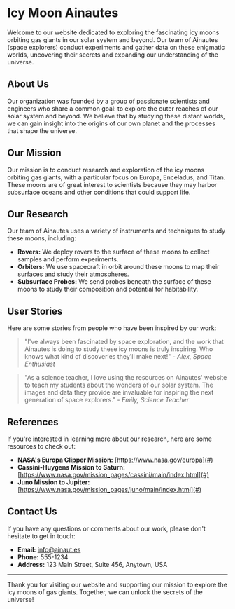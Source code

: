 <!--font:Open Sans-->

# Icy Moon Ainautes

Welcome to our website dedicated to exploring the fascinating icy moons orbiting gas giants in our solar system and beyond. Our team of Ainautes (space explorers) conduct experiments and gather data on these enigmatic worlds, uncovering their secrets and expanding our understanding of the universe.

## About Us

Our organization was founded by a group of passionate scientists and engineers who share a common goal: to explore the outer reaches of our solar system and beyond. We believe that by studying these distant worlds, we can gain insight into the origins of our own planet and the processes that shape the universe.

## Our Mission

Our mission is to conduct research and exploration of the icy moons orbiting gas giants, with a particular focus on Europa, Enceladus, and Titan. These moons are of great interest to scientists because they may harbor subsurface oceans and other conditions that could support life.

## Our Research

Our team of Ainautes uses a variety of instruments and techniques to study these moons, including:

- **Rovers:** We deploy rovers to the surface of these moons to collect samples and perform experiments.
- **Orbiters:** We use spacecraft in orbit around these moons to map their surfaces and study their atmospheres.
- **Subsurface Probes:** We send probes beneath the surface of these moons to study their composition and potential for habitability.

## User Stories

Here are some stories from people who have been inspired by our work:

> "I've always been fascinated by space exploration, and the work that Ainautes is doing to study these icy moons is truly inspiring. Who knows what kind of discoveries they'll make next!" - _Alex, Space Enthusiast_

> "As a science teacher, I love using the resources on Ainautes' website to teach my students about the wonders of our solar system. The images and data they provide are invaluable for inspiring the next generation of space explorers." - _Emily, Science Teacher_

## References

If you're interested in learning more about our research, here are some resources to check out:

- **NASA's Europa Clipper Mission:** [https://www.nasa.gov/europa](#)
- **Cassini-Huygens Mission to Saturn:** [https://www.nasa.gov/mission_pages/cassini/main/index.html](#)
- **Juno Mission to Jupiter:** [https://www.nasa.gov/mission_pages/juno/main/index.html](#)

## Contact Us

If you have any questions or comments about our work, please don't hesitate to get in touch:

- **Email:** info@ainaut.es
- **Phone:** 555-1234
- **Address:** 123 Main Street, Suite 456, Anytown, USA

---

Thank you for visiting our website and supporting our mission to explore the icy moons of gas giants. Together, we can unlock the secrets of the universe!

<!--

Write me content for website with wallpaper which alt text is:

"A team of Ainautes conducting experiments on a massive, frozen moon orbiting a gas giant planet."

The name/title of the page should not be 1:1 copy of the alt text but rather a real content of the website which is using this wallpaper.

- Use markdown format 
- Start with heading
- Heading should be short and concise
- The content should look like a real website 
- The website should not be about the wallpaper, wallpaper is just a related background
- Heading should be contain work "wallpaper" or "background"
- Include real sections like references, contact, user stories, etc. use things relevant to the page purpose.
- Feel free to use structure like headings, bullets, numbering, blockquotes, paragraphs, horizontal lines, etc.
- You can use formatting like bold or _italic_
- You can include UTF-8 emojis
- Links should be only #hash anchors (and you can refer to the document itself)
- Do not include images


---


# Exploring the Icy Moons of Gas Giants: Ainautes' Wallpaper

Welcome to our website dedicated to exploring the fascinating icy moons orbiting gas giants in our solar system and beyond. Our team of Ainautes (space explorers) conduct experiments and gather data on these enigmatic worlds, uncovering their secrets and expanding our understanding of the universe.

## About Us

Our organization was founded by a group of passionate scientists and engineers who share a common goal: to explore the outer reaches of our solar system and beyond. We believe that by studying these distant worlds, we can gain insight into the origins of our own planet and the processes that shape the universe.

## Our Mission

Our mission is to conduct research and exploration of the icy moons orbiting gas giants, with a particular focus on Europa, Enceladus, and Titan. These moons are of great interest to scientists because they may harbor subsurface oceans and other conditions that could support life.

## Our Research

Our team of Ainautes uses a variety of instruments and techniques to study these moons, including:

- **Rovers:** We deploy rovers to the surface of these moons to collect samples and perform experiments.
- **Orbiters:** We use spacecraft in orbit around these moons to map their surfaces and study their atmospheres.
- **Subsurface Probes:** We send probes beneath the surface of these moons to study their composition and potential for habitability.

## User Stories

Here are some stories from people who have been inspired by our work:

> "I've always been fascinated by space exploration, and the work that Ainautes is doing to study these icy moons is truly inspiring. Who knows what kind of discoveries they'll make next!" - _Alex, Space Enthusiast_

> "As a science teacher, I love using the resources on Ainautes' website to teach my students about the wonders of our solar system. The images and data they provide are invaluable for inspiring the next generation of space explorers." - _Emily, Science Teacher_

## References

If you're interested in learning more about our research, here are some resources to check out:

- **NASA's Europa Clipper Mission:** [https://www.nasa.gov/europa](#)
- **Cassini-Huygens Mission to Saturn:** [https://www.nasa.gov/mission_pages/cassini/main/index.html](#)
- **Juno Mission to Jupiter:** [https://www.nasa.gov/mission_pages/juno/main/index.html](#)

## Contact Us

If you have any questions or comments about our work, please don't hesitate to get in touch:

- **Email:** info@ainaut.es
- **Phone:** 555-1234
- **Address:** 123 Main Street, Suite 456, Anytown, USA

---

Thank you for visiting our website and supporting our mission to explore the icy moons of gas giants. Together, we can unlock the secrets of the universe!


---


Heading should not include word "wallpaper". The website should not be about the wallpaper itself, wallpaper is just a related background, rewrite whole content.


---


# Exploring the Icy Moons of Gas Giants with Ainautes

Welcome to our website dedicated to exploring the fascinating icy moons orbiting gas giants in our solar system and beyond. Our team of Ainautes (space explorers) conduct experiments and gather data on these enigmatic worlds, uncovering their secrets and expanding our understanding of the universe.

## About Us

Our organization was founded by a group of passionate scientists and engineers who share a common goal: to explore the outer reaches of our solar system and beyond. We believe that by studying these distant worlds, we can gain insight into the origins of our own planet and the processes that shape the universe.

## Our Mission

Our mission is to conduct research and exploration of the icy moons orbiting gas giants, with a particular focus on Europa, Enceladus, and Titan. These moons are of great interest to scientists because they may harbor subsurface oceans and other conditions that could support life.

## Our Research

Our team of Ainautes uses a variety of instruments and techniques to study these moons, including:

- **Rovers:** We deploy rovers to the surface of these moons to collect samples and perform experiments.
- **Orbiters:** We use spacecraft in orbit around these moons to map their surfaces and study their atmospheres.
- **Subsurface Probes:** We send probes beneath the surface of these moons to study their composition and potential for habitability.

## User Stories

Here are some stories from people who have been inspired by our work:

> "I've always been fascinated by space exploration, and the work that Ainautes is doing to study these icy moons is truly inspiring. Who knows what kind of discoveries they'll make next!" - _Alex, Space Enthusiast_

> "As a science teacher, I love using the resources on Ainautes' website to teach my students about the wonders of our solar system. The images and data they provide are invaluable for inspiring the next generation of space explorers." - _Emily, Science Teacher_

## References

If you're interested in learning more about our research, here are some resources to check out:

- **NASA's Europa Clipper Mission:** [https://www.nasa.gov/europa](#)
- **Cassini-Huygens Mission to Saturn:** [https://www.nasa.gov/mission_pages/cassini/main/index.html](#)
- **Juno Mission to Jupiter:** [https://www.nasa.gov/mission_pages/juno/main/index.html](#)

## Contact Us

If you have any questions or comments about our work, please don't hesitate to get in touch:

- **Email:** info@ainaut.es
- **Phone:** 555-1234
- **Address:** 123 Main Street, Suite 456, Anytown, USA

---

Thank you for visiting our website and supporting our mission to explore the icy moons of gas giants. Together, we can unlock the secrets of the universe!


---


Write me a Google font which is best fitting for the website.

Pick from the list:
- Orbitron
- Open Sans
- Lato
- Raleway
- Cabin
- IBM Plex Sans
- Montserrat
- Great Vibes
- Alegreya
- Dancing Script
- Inter
- Playfair Display
- Cinzel
- Exo 2
- Poppins
- Futura
- Cinzel Decorative
- Roboto
- Creepster
- Lobster
- Cormorant Garamond
- Barlow Condensed


Write just the font name nothing else.


---


Open Sans

-->
